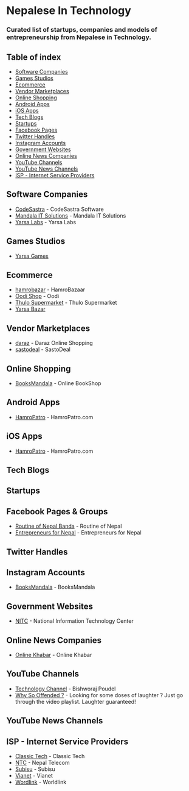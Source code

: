 # Nepalese In Technology
### Curated list of startups, companies and models of entrepreneurship from Nepalese in Technology.

## Table of index
- [Software Companies](#software-companies)
- [Games Studios](#games-studios)
- [Ecommerce](#ecommerce)
- [Vendor Marketplaces](#vendor-marketplaces)
- [Online Shopping](#online-shopping)
- [Android Apps](#android-apps)
- [iOS Apps](#ios-apps)
- [Tech Blogs](#tech-blogs)
- [Startups](#startups)
- [Facebook Pages](#facebook-pages)
- [Twitter Handles](#twitter-handles)
- [Instagram Accounts](#instagram-accounts)
- [Government Websites](#government-websites)
- [Online News Companies](#online-news-companies)
- [YouTube Channels](#youtube-channels)
- [YouTube News Channels](#youtube-news-channels)
- [ISP - Internet Service Providers](#internet-service-providers)



## Software Companies

- [CodeSastra](https://codesastra.com/) - CodeSastra Software
- [Mandala IT Solutions](https://mandalaitsolutions.com/) - Mandala IT Solutions
- [Yarsa Labs](https://yarsa.io/) - Yarsa Labs


## Games Studios

- [Yarsa Games](https://yarsagames.com/)


## Ecommerce
- [hamrobazar](https://hamrobazar.com/) - HamroBazaar
- [Oodi Shop](https://oodi.shop) - Oodi
- [Thulo Supermarket](https://thulo.com/) - Thulo Supermarket
- [Yarsa Bazar](https://yarsabazar.com)


## Vendor Marketplaces
- [daraz](https://daraz.com.np/) - Daraz Online Shopping
- [sastodeal](https://sastodeal.com/) - SastoDeal


## Online Shopping
- [BooksMandala](https://www.booksmandala.com/) - Online BookShop


## Android Apps
- [HamroPatro](https://play.google.com/store/apps/details?id=com.hamropatro) - HamroPatro.com


## iOS Apps
- [HamroPatro](https://apps.apple.com/np/app/hamro-patro-nepali-calendar/id401074157) - HamroPatro.com

## Tech Blogs
## Startups

## Facebook Pages & Groups
- [Routine of Nepal Banda](https://facebook.com/officialroutineofnepalbanda/) - Routine of Nepal
- [Entrepreneurs for Nepal](https://www.facebook.com/groups/e4nepal/) - Entrepreneurs for Nepal


## Twitter Handles


## Instagram Accounts

- [BooksMandala](https://www.instagram.com/booksmandala/) - BooksMandala


## Government Websites
- [NITC](https://nitc.gov.np/) - National Information Technology Center

## Online News Companies
- [Online Khabar](https://www.onlinekhabar.com/) - Online Khabar


## YouTube Channels
- [Technology Channel](https://www.youtube.com/channel/UCrIqYP0lBVMxbX9mbRs6Avw) - Bishworaj Poudel
- [Why So Offended ?](https://www.youtube.com/channel/UC2CAM55AnDflrpC20uH700A) - Looking for some doses of laughter ? Just go through the video playlist. Laughter guaranteed!


## YouTube News Channels

## ISP - Internet Service Providers
- [Classic Tech](https://www.classic.com.np/) - Classic Tech
- [NTC](https://www.ntc.net.np/) - Nepal Telecom
- [Subisu](https://subisu.net.np/) - Subisu
- [Vianet](https://www.vianet.com.np/) - Vianet
- [Wordlink](https://worldlink.com.np/) - Worldlink
